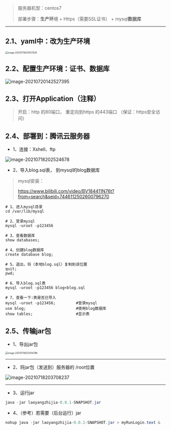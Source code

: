 
> 服务器机型：centos7
>
> 部署步骤：**生产环**境 + Https（需要SSL证书） + mysql**数据库**

****

## 2.1、yaml中：**改为生产环境**

<img src="https://laoyang.oss-cn-shenzhen.aliyuncs.com/my-picture-master/picture9/image-20210718201557429.png" alt="image-20210718201557429" style="zoom: 50%;" />



## 2.2、配置生产环境：证书、数据库

![image-20210720142527395](https://laoyang.oss-cn-shenzhen.aliyuncs.com/my-picture-master/picture9/image-20210720142527395.png)



## 2.3、打开Application（注释）

> 开启：http 的80端口， 重定向到https 的443端口     （保证：https安全访问）





## 2.4、部署到：腾讯云服务器

- 1、连接：Xshell、ftp

![image-20210718202524678](https://laoyang.oss-cn-shenzhen.aliyuncs.com/my-picture-master/picture9/image-20210718202524678.png)





- 2、导入blog.sql表， 到mysql的blog数据库

> mysql安装：
>
> https://www.bilibili.com/video/BV184411N76t?from=search&seid=7446112502600796270

~~~shell
# 1、进入mysql目录
cd /var/lib/mysql 

# 2、登录mysql
mysql -uroot -p123456

# 3、查看数据库
show databases;

# 4、创建blog数据库
create database blog;

# 5、退出，将（本地blog.sql）复制到该位置
quit;
pwd;

# 6、导入blog.sql表
mysql -uroot -p123456 blog<blog.sql

# 7、查看一下:表是否已导入
mysql -uroot -p123456;         #登录mysql
use blog;					   #使用blog数据库		
show tables;                   #显示表
~~~





## 2.5、传输jar包

- 1、导出jar包

<img src="https://laoyang.oss-cn-shenzhen.aliyuncs.com/my-picture-master/picture9/image-20210718203354766.png" alt="image-20210718203354766" style="zoom:50%;" />

---



- 2、将jar包（发送到）服务器的 /root位置

![image-20210718203708237](https://laoyang.oss-cn-shenzhen.aliyuncs.com/my-picture-master/picture9/image-20210718203708237.png)

---





- 3、运行jar

~~~java
java -jar laoyangzhijia-0.0.1-SNAPSHOT.jar
~~~





- 4、（参考）若需要（后台运行）jar

~~~java
nohup java -jar laoyangzhijia-0.0.1-SNAPSHOT.jar > myRunLogin.text &
~~~